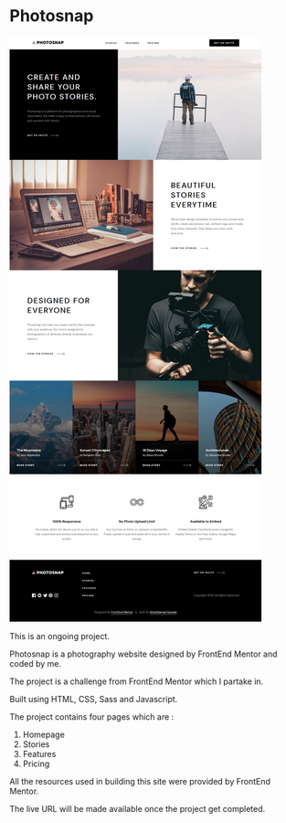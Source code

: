 # Photosnap
 
<img src="images/screenshot.jpg" alt="project">

This is an ongoing project.

Photosnap is a photography website designed by FrontEnd Mentor and coded by me. 

The project is a challenge from FrontEnd Mentor which I partake in.

Built using HTML, CSS, Sass and Javascript.

The project contains four pages which are :

1. Homepage
2. Stories
3. Features
4. Pricing

All the resources used in building this site were provided by FrontEnd Mentor.

The live URL will be made available once the project get completed.
